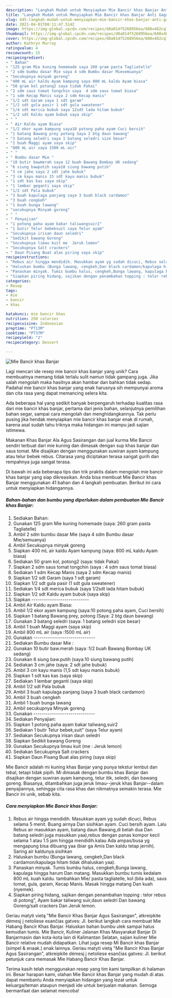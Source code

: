 ```yaml
---
description: "Langkah Mudah untuk Menyiapkan Mie Bancir khas Banjar Anti Gagal"
title: "Langkah Mudah untuk Menyiapkan Mie Bancir khas Banjar Anti Gagal"
slug: 445-langkah-mudah-untuk-menyiapkan-mie-bancir-khas-banjar-anti-gagal
date: 2021-04-01T08:11:47.514Z
image: https://img-global.cpcdn.com/recipes/d8a014f5268956ea/680x482cq70/mie-bancir-khas-banjar-foto-resep-utama.jpg
thumbnail: https://img-global.cpcdn.com/recipes/d8a014f5268956ea/680x482cq70/mie-bancir-khas-banjar-foto-resep-utama.jpg
cover: https://img-global.cpcdn.com/recipes/d8a014f5268956ea/680x482cq70/mie-bancir-khas-banjar-foto-resep-utama.jpg
author: Kathryn Murray
ratingvalue: 4
reviewcount: 15
recipeingredient:
- " Bahan"
- "125 gram Mie kuning homemade saya 260 gram pasta Tagliatelle"
- "2 sdm bumbu dasar Mie saya 4 sdm Bumbu dasar Miesemuanya"
- "Secukupnya minyak goreng"
- "400 mL air kaldu Ayam kampung saya 800 mL kaldu Ayam biasa"
- "50 gram kol potong2 saya tidak Pakai"
- "2 sdm saus tomat tongchin saya  4 sdm saus tomat biasa"
- "1 sdm Kecap Manis saya 2 sdm Kecap manis"
- "1/2 sdt Garam saya 1 sdt garam"
- "1/2 sdt gula pasir 1 sdt gula sweatener"
- "1/4 sdt merica bubuk saya 12sdt lada hitam bubuk"
- "1/2 sdt Kaldu ayam bubuk saya skip"
- " "
- " Air Kaldu ayam Biasa"
- "1/2 ekor ayam kampung saya10 potong paha ayam Cuci bersih"
- "1 batang Bawang prey potong Saya 2 btg daun bawang"
- "3 batang seledri saya 1 batang seledri size besar"
- "1 buah Maggi ayam saya skip"
- "800 mL air saya 1500 mL air"
- " "
- " Bumbu dasar Mie "
- "10 butir bawmerah saya 12 buah Bawang Bombay UK sedang"
- "6 siung bawputih saya10 siung bawang putih"
- "3 cm jahe saya 2 sdt jahe bubuk"
- "3 cm kayu manis 15 sdt kayu manis bubuk"
- "1 sdt kas kas saya skip"
- "1 lembar geganti saya skip"
- "1/2 sdt Pala bubuk"
- "3 buah kapulaga panjang saya 3 buah black cardamon"
- "3 buah cengkeh"
- "1 buah bunga lawang"
- "secukupnya Minyak goreng"
- " "
- " Penyajian"
- "1 potong paha ayam bakar taliwangsuir2"
- "1 butir Telur bebeksuit saya Telur ayam"
- "Secukupnya irisan daun seledri"
- "Sedikit bawang Goreng"
- "Secukupnya limau kuit me  Jeruk lemon"
- "Secukupnya Salt crackers"
- " Daun Pisang Buat alas piring saya skip"
recipeinstructions:
- "Rebus air hingga mendidih. Masukkan ayam yg sudah dicuci, Rebus selama 5 menit. Buang airnya Dan sisihkan ayam. Cuci bersih ayam. Lalu Rebus air masukkan ayam, batang daun Bawang,di belah dua Dan batang seledri juga masukkan yaa),rebus dengan panas kompor kecil selama 1 atau 1.5 jam hingga mendidih.kalau Ada ampas/busa yg mengapung bisa dibuang yaa (biar ga Amis Dan kaldu tetap jernih). Saring air kaldunya.sisihkan"
- "Haluskan bumbu (Bunga lawang, cengkeh,Dan black cardamon/kapulaga hitam tidak dihaluskan yaa)."
- "Panaskan minyak. Tumis bumbu halus, cengkeh,Bunga lawang, kapulaga hingga harum Dan matang. Masukkan bumbu tumis kedalam 800 mL kuah kaldu. tambahkan Mie/ pasta tagliatelle, kol (bila ada), saus tomat, gula, garam, Kecap Manis. Masak hingga matang Dan kuah (nyemek)."
- "Siapkan piring hidang, sajikan dengan penambahan topping : telor rebus di potong&#34;, Ayam bakar taliwang suir,daun seledri Dan bawang Goreng/salt crackers Dan Jeruk lemon."
categories:
- Resep
tags:
- mie
- bancir
- khas

katakunci: mie bancir khas 
nutrition: 250 calories
recipecuisine: Indonesian
preptime: "PT13M"
cooktime: "PT37M"
recipeyield: "2"
recipecategory: Dessert

---
```



![Mie Bancir khas Banjar](https://img-global.cpcdn.com/recipes/d8a014f5268956ea/680x482cq70/mie-bancir-khas-banjar-foto-resep-utama.jpg)

Lagi mencari ide resep mie bancir khas banjar yang unik? Cara membuatnya memang tidak terlalu sulit namun tidak gampang juga. Jika salah mengolah maka hasilnya akan hambar dan bahkan tidak sedap. Padahal mie bancir khas banjar yang enak harusnya sih mempunyai aroma dan cita rasa yang dapat memancing selera kita.

Ada beberapa hal yang sedikit banyak berpengaruh terhadap kualitas rasa dari mie bancir khas banjar, pertama dari jenis bahan, selanjutnya pemilihan bahan segar, sampai cara mengolah dan menghidangkannya. Tak perlu pusing jika hendak menyiapkan mie bancir khas banjar enak di rumah, karena asal sudah tahu triknya maka hidangan ini mampu jadi sajian istimewa.

Makanan Khas Banjar Ala Agus Sasirangan dan jual kurma Mie Bancir sendiri terbuat dari mie kuning dan dimasak dengan sup khas banjar dan saus tomat. Mie disajikan dengan menggunakan suwiran ayam kampung atau telur bebek rebus. Citarasa yang diciptakan terasa sangat gurih dan rempahnya juga sangat terasa.


Di bawah ini ada beberapa tips dan trik praktis dalam mengolah mie bancir khas banjar yang siap dikreasikan. Anda bisa membuat Mie Bancir khas Banjar menggunakan 41 bahan dan 4 langkah pembuatan. Berikut ini cara untuk menyiapkan hidangannya.

<!--inarticleads1-->

##### Bahan-bahan dan bumbu yang diperlukan dalam pembuatan Mie Bancir khas Banjar:

1. Sediakan  Bahan:
1. Gunakan 125 gram Mie kuning homemade (saya: 260 gram pasta Tagliatelle)
1. Ambil 2 sdm bumbu dasar Mie (saya 4 sdm Bumbu dasar Mie/semuanya)
1. Ambil Secukupnya minyak goreng
1. Siapkan 400 mL air kaldu Ayam kampung (saya: 800 mL kaldu Ayam biasa)
1. Sediakan 50 gram kol, potong2 (saya: tidak Pakai)
1. Siapkan 2 sdm saus tomat tongchin (saya : 4 sdm saus tomat biasa)
1. Sediakan 1 sdm Kecap Manis (saya 2 sdm Kecap manis)
1. Siapkan 1/2 sdt Garam (saya 1 sdt garam)
1. Siapkan 1/2 sdt gula pasir (1 sdt gula sweatener)
1. Sediakan 1/4 sdt merica bubuk (saya 1/2sdt lada hitam bubuk)
1. Siapkan 1/2 sdt Kaldu ayam bubuk (saya skip)
1. Siapkan  ----------------------------
1. Ambil  Air Kaldu ayam Biasa:
1. Ambil 1/2 ekor ayam kampung (saya:10 potong paha ayam, Cuci bersih)
1. Siapkan 1 batang Bawang prey, potong (Saya: 2 btg daun bawang)
1. Gunakan 3 batang seledri (saya: 1 batang seledri size besar)
1. Ambil 1 buah Maggi ayam (saya skip)
1. Ambil 800 mL air (saya :1500 mL air)
1. Gunakan  ------------------------------
1. Sediakan  Bumbu dasar Mie :
1. Gunakan 10 butir baw.merah (saya :1/2 buah Bawang Bombay UK sedang)
1. Gunakan 6 siung baw.putih (saya:10 siung bawang putih)
1. Sediakan 3 cm jahe (saya: 2 sdt jahe bubuk)
1. Ambil 3 cm kayu manis (1,5 sdt kayu manis bubuk)
1. Siapkan 1 sdt kas kas (saya skip)
1. Sediakan 1 lembar geganti (saya skip)
1. Ambil 1/2 sdt Pala bubuk
1. Ambil 3 buah kapulaga panjang (saya 3 buah black cardamon)
1. Ambil 3 buah cengkeh
1. Ambil 1 buah bunga lawang
1. Ambil secukupnya Minyak goreng
1. Gunakan  ------------------------------
1. Sediakan  Penyajian:
1. Siapkan 1 potong paha ayam bakar taliwang,suir2
1. Sediakan 1 butir Telur bebek,suit&#34; (saya Telur ayam)
1. Sediakan Secukupnya irisan daun seledri
1. Siapkan Sedikit bawang Goreng
1. Gunakan Secukupnya limau kuit (me : Jeruk lemon)
1. Sediakan Secukupnya Salt crackers
1. Siapkan  Daun Pisang Buat alas piring (saya skip)


Mie Bancir adalah mi kuning khas Banjar yang punya tekstur lembut dan tebal, tetapi tidak pipih. Mi dimasak dengan bumbu khas Banjar dan disajikan dengan suwiran ayam kampung, telur itik, seledri, dan bawang goreng. Biasanya, ditambahkan juga jeruk limau--jeruk khas Banjar--dalam penyajiannya, sehingga cita rasa khas dan nikmatnya semakin terasa. Mie Bancir ini unik, sebab kita. 

<!--inarticleads2-->

##### Cara menyiapkan Mie Bancir khas Banjar:

1. Rebus air hingga mendidih. Masukkan ayam yg sudah dicuci, Rebus selama 5 menit. Buang airnya Dan sisihkan ayam. Cuci bersih ayam. Lalu Rebus air masukkan ayam, batang daun Bawang,di belah dua Dan batang seledri juga masukkan yaa),rebus dengan panas kompor kecil selama 1 atau 1.5 jam hingga mendidih.kalau Ada ampas/busa yg mengapung bisa dibuang yaa (biar ga Amis Dan kaldu tetap jernih). Saring air kaldunya.sisihkan
1. Haluskan bumbu (Bunga lawang, cengkeh,Dan black cardamon/kapulaga hitam tidak dihaluskan yaa).
1. Panaskan minyak. Tumis bumbu halus, cengkeh,Bunga lawang, kapulaga hingga harum Dan matang. Masukkan bumbu tumis kedalam 800 mL kuah kaldu. tambahkan Mie/ pasta tagliatelle, kol (bila ada), saus tomat, gula, garam, Kecap Manis. Masak hingga matang Dan kuah (nyemek).
1. Siapkan piring hidang, sajikan dengan penambahan topping : telor rebus di potong&#34;, Ayam bakar taliwang suir,daun seledri Dan bawang Goreng/salt crackers Dan Jeruk lemon.


Geriau matyti vietą &#34;Mie Bancir Khas Banjar Agus Sasirangan&#34;, atkreipkite dėmesį į netoliese esančias gatves: Jl. berikut langkah cara membuat Mie Habang Bancir Khas Banjar. Haluskan bahan bumbu ulek sampai halus kemudian tumis. Mie Bancir, Kuliner Jalanan Khas Masyarakat Banjar Di Banjarmasin dan kota-kota lain di Kalimantan Selatan, sajian kuliner Mie Bancir relative mudah didapatkan. Lihat juga resep Mi Bancir khas Banjar (simpel &amp; enaak.) enak lainnya. Geriau matyti vietą &#34;Mie Bancir Khas Banjar Agus Sasirangan&#34;, atkreipkite dėmesį į netoliese esančias gatves: Jl. berikut petunjuk cara memasak Mie Habang Bancir Khas Banjar. 

Terima kasih telah menggunakan resep yang tim kami tampilkan di halaman ini. Besar harapan kami, olahan Mie Bancir khas Banjar yang mudah di atas dapat membantu Anda menyiapkan hidangan yang lezat untuk keluarga/teman ataupun menjadi ide untuk berjualan makanan. Semoga bermanfaat dan selamat mencoba!

